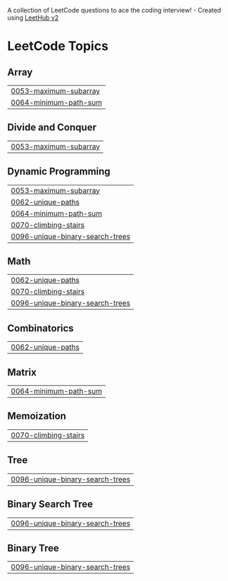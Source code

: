 A collection of LeetCode questions to ace the coding interview! - Created using [LeetHub v2](https://github.com/arunbhardwaj/LeetHub-2.0)
<!---LeetCode Topics Start-->
# LeetCode Topics
## Array
|  |
| ------- |
| [0053-maximum-subarray](https://github.com/VIJAY-ATHITHYAA/LeetCode/tree/master/0053-maximum-subarray) |
| [0064-minimum-path-sum](https://github.com/VIJAY-ATHITHYAA/LeetCode/tree/master/0064-minimum-path-sum) |
## Divide and Conquer
|  |
| ------- |
| [0053-maximum-subarray](https://github.com/VIJAY-ATHITHYAA/LeetCode/tree/master/0053-maximum-subarray) |
## Dynamic Programming
|  |
| ------- |
| [0053-maximum-subarray](https://github.com/VIJAY-ATHITHYAA/LeetCode/tree/master/0053-maximum-subarray) |
| [0062-unique-paths](https://github.com/VIJAY-ATHITHYAA/LeetCode/tree/master/0062-unique-paths) |
| [0064-minimum-path-sum](https://github.com/VIJAY-ATHITHYAA/LeetCode/tree/master/0064-minimum-path-sum) |
| [0070-climbing-stairs](https://github.com/VIJAY-ATHITHYAA/LeetCode/tree/master/0070-climbing-stairs) |
| [0096-unique-binary-search-trees](https://github.com/VIJAY-ATHITHYAA/LeetCode/tree/master/0096-unique-binary-search-trees) |
## Math
|  |
| ------- |
| [0062-unique-paths](https://github.com/VIJAY-ATHITHYAA/LeetCode/tree/master/0062-unique-paths) |
| [0070-climbing-stairs](https://github.com/VIJAY-ATHITHYAA/LeetCode/tree/master/0070-climbing-stairs) |
| [0096-unique-binary-search-trees](https://github.com/VIJAY-ATHITHYAA/LeetCode/tree/master/0096-unique-binary-search-trees) |
## Combinatorics
|  |
| ------- |
| [0062-unique-paths](https://github.com/VIJAY-ATHITHYAA/LeetCode/tree/master/0062-unique-paths) |
## Matrix
|  |
| ------- |
| [0064-minimum-path-sum](https://github.com/VIJAY-ATHITHYAA/LeetCode/tree/master/0064-minimum-path-sum) |
## Memoization
|  |
| ------- |
| [0070-climbing-stairs](https://github.com/VIJAY-ATHITHYAA/LeetCode/tree/master/0070-climbing-stairs) |
## Tree
|  |
| ------- |
| [0096-unique-binary-search-trees](https://github.com/VIJAY-ATHITHYAA/LeetCode/tree/master/0096-unique-binary-search-trees) |
## Binary Search Tree
|  |
| ------- |
| [0096-unique-binary-search-trees](https://github.com/VIJAY-ATHITHYAA/LeetCode/tree/master/0096-unique-binary-search-trees) |
## Binary Tree
|  |
| ------- |
| [0096-unique-binary-search-trees](https://github.com/VIJAY-ATHITHYAA/LeetCode/tree/master/0096-unique-binary-search-trees) |
<!---LeetCode Topics End-->